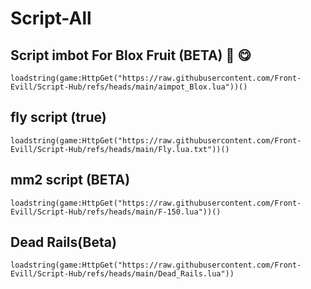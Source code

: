 # Script-All

## Script imbot For Blox Fruit (BETA) 🍓 😋 

```luau
loadstring(game:HttpGet("https://raw.githubusercontent.com/Front-Evill/Script-Hub/refs/heads/main/aimpot_Blox.lua"))()
```

## fly script (true)

```luau
loadstring(game:HttpGet("https://raw.githubusercontent.com/Front-Evill/Script-Hub/refs/heads/main/Fly.lua.txt"))()
```

## mm2 script (BETA) 

```luau
loadstring(game:HttpGet("https://raw.githubusercontent.com/Front-Evill/Script-Hub/refs/heads/main/F-150.lua"))()
```

## Dead Rails(Beta) 

```luau
loadstring(game:HttpGet("https://raw.githubusercontent.com/Front-Evill/Script-Hub/refs/heads/main/Dead_Rails.lua"))
```
